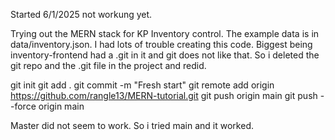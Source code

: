 Started 6/1/2025 not workung yet.

Trying out the MERN stack for KP Inventory control. The example data is in data/inventory.json.
I had lots of trouble creating this code.  Biggest being inventory-frontend had a .git in it and git does not like that. So i deleted the git repo and the .git file in the project and redid.

git init
git add .
git commit -m "Fresh start"
git remote add origin https://github.com/rangle13/MERN-tutorial.git
git push origin main
git push --force origin main

Master did not seem to work. So i tried main and it worked.